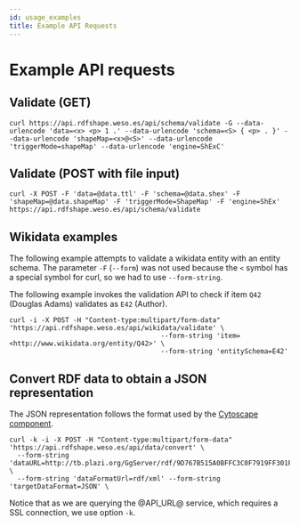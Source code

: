 ```yaml
---
id: usage_examples
title: Example API Requests
---
```


# Example API requests

## Validate (GET)

```
curl https://api.rdfshape.weso.es/api/schema/validate -G --data-urlencode 'data=<x> <p> 1 .' --data-urlencode 'schema=<S> { <p> . }' --data-urlencode 'shapeMap=<x>@<S>' --data-urlencode 'triggerMode=shapeMap' --data-urlencode 'engine=ShExC'
```

## Validate (POST with file input)

```
curl -X POST -F 'data=@data.ttl' -F 'schema=@data.shex' -F 'shapeMap=@data.shapeMap' -F 'triggerMode=ShapeMap' -F 'engine=ShEx' https://api.rdfshape.weso.es/api/schema/validate
```

## Wikidata examples

The following example attempts to validate a wikidata entity with an entity schema. The parameter `-F` (`--form`) was
not used because the `<` symbol has a special symbol for curl, so we had to use `--form-string`.

The following example invokes the validation API to check if item `Q42` (Douglas Adams) validates as `E42` (Author).

```
curl -i -X POST -H "Content-type:multipart/form-data" 'https://api.rdfshape.weso.es/api/wikidata/validate' \
                                      --form-string 'item=<http://www.wikidata.org/entity/Q42>' \
                                      --form-string 'entitySchema=E42'
```

## Convert RDF data to obtain a JSON representation

The JSON representation follows the format used by
the [Cytoscape component](https://github.com/plotly/react-cytoscapejs).

```
curl -k -i -X POST -H "Content-type:multipart/form-data" 'https://api.rdfshape.weso.es/api/data/convert' \
  --form-string 'dataURL=http://tb.plazi.org/GgServer/rdf/9D767B515A0BFFC3C0F7919FF301FC8D' \
  --form-string 'dataFormatUrl=rdf/xml' --form-string 'targetDataFormat=JSON' \
```

Notice that as we are querying the @API_URL@ service, which requires
a SSL connection, we use option `-k`.